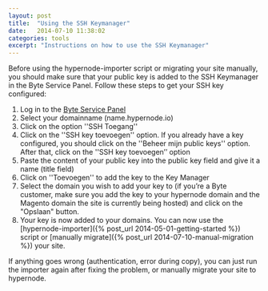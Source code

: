 ```yaml
---
layout: post
title:  "Using the SSH Keymanager"
date:   2014-07-10 11:38:02
categories: tools
excerpt: "Instructions on how to use the SSH Keymanager"
---
```


Before using the hypernode-importer script or migrating your site manually, you should make sure that your public key is added to the SSH Keymanager in the Byte Service Panel. Follow these steps to
get your SSH key configured:

1. Log in to the [Byte Service Panel](https://service.byte.nl/protected/overzicht/)
1. Select your domainname (name.hypernode.io)
1. Click on the option ''SSH Toegang''
1. Click on the ''SSH key toevoegen'' option. If you already have a key configured, you should click on the ''Beheer mijn public keys'' option. After that, click on the ''SSH key toevoegen’’ option
1. Paste the content of your public key into the public key field and give it a name (title field)
1. Click on ''Toevoegen'' to add the key to the Key Manager
1. Select the domain you wish to add your key to (if you’re a Byte customer, make sure you add the key to your hypernode domain and the Magento domain the site is currently being hosted) and click 
on the "Opslaan" button.
1. Your key is now added to your domains. You can now use the [hypernode-importer]({% post_url 2014-05-01-getting-started %}) script or [manually migrate]({% post_url 2014-07-10-manual-migration %}) your site.

If anything goes wrong (authentication, error during copy), you can just run the importer again after fixing the problem, or manually migrate your site to hypernode.

